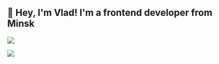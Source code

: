 ## 👋 Hey, I'm Vlad! I'm a frontend developer from Minsk 
<p>
  <a href="https://skillicons.dev">
    <img src="https://skillicons.dev/icons?i=javascript,html,css" />
  </a>
</p>
<p>
  <a href="https://skillicons.dev">
    <img src="https://skillicons.dev/icons?i=cpp,qt" />
  </a>
</p>
